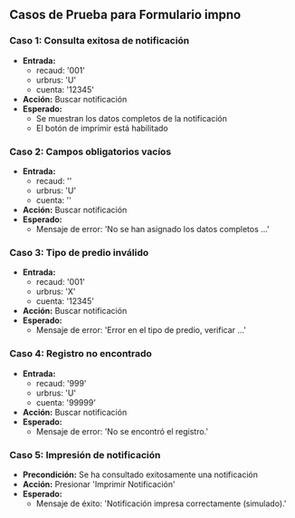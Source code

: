## Casos de Prueba para Formulario impno

### Caso 1: Consulta exitosa de notificación
- **Entrada:**
  - recaud: '001'
  - urbrus: 'U'
  - cuenta: '12345'
- **Acción:** Buscar notificación
- **Esperado:**
  - Se muestran los datos completos de la notificación
  - El botón de imprimir está habilitado

### Caso 2: Campos obligatorios vacíos
- **Entrada:**
  - recaud: ''
  - urbrus: 'U'
  - cuenta: ''
- **Acción:** Buscar notificación
- **Esperado:**
  - Mensaje de error: 'No se han asignado los datos completos ...'

### Caso 3: Tipo de predio inválido
- **Entrada:**
  - recaud: '001'
  - urbrus: 'X'
  - cuenta: '12345'
- **Acción:** Buscar notificación
- **Esperado:**
  - Mensaje de error: 'Error en el tipo de predio, verificar ...'

### Caso 4: Registro no encontrado
- **Entrada:**
  - recaud: '999'
  - urbrus: 'U'
  - cuenta: '99999'
- **Acción:** Buscar notificación
- **Esperado:**
  - Mensaje de error: 'No se encontró el registro.'

### Caso 5: Impresión de notificación
- **Precondición:** Se ha consultado exitosamente una notificación
- **Acción:** Presionar 'Imprimir Notificación'
- **Esperado:**
  - Mensaje de éxito: 'Notificación impresa correctamente (simulado).'
